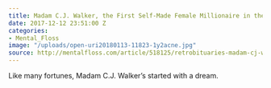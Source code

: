```yaml
---
title: Madam C.J. Walker, the First Self-Made Female Millionaire in the U.S.
date: 2017-12-12 23:51:00 Z
categories:
- Mental_Floss
image: "/uploads/open-uri20180113-11823-1y2acne.jpg"
source: http://mentalfloss.com/article/518125/retrobituaries-madam-cj-walker-first-self-made-female-millionaire-us
---
```


Like many fortunes, Madam C.J. Walker’s started with a dream.